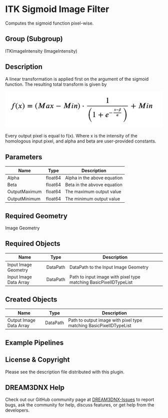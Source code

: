 # ITK Sigmoid Image Filter

Computes the sigmoid function pixel-wise.

## Group (Subgroup)

ITKImageIntensity (ImageIntensity)

## Description

A linear transformation is applied first on the argument of the sigmoid function. The resulting total transform is given by

![Images/ITKSigmoidImage_Equation.png](Images/ITKSigmoidImage_Equation.png)

Every output pixel is equal to f(x). Where x is the intensity of the homologous input pixel, and alpha and beta are user-provided constants.

## Parameters

| Name | Type | Description              |
|------|------|--------------------------|
| Alpha | float64 | Alpha in the above equation |
| Beta | float64 | Beta in the abvove equation |
| OutputMaximum | float64 | The maximum output value |
| OutputMinimum | float64 | The minimum output value |

## Required Geometry

Image Geometry

## Required Objects

| Name |Type | Description |
|-----|------|-------------|
| Input Image Geometry | DataPath | DataPath to the Input Image Geometry |
| Input Image Data Array | DataPath | Path to input image with pixel type matching BasicPixelIDTypeList |

## Created Objects

| Name |Type | Description |
|-----|------|-------------|
| Output Image Data Array | DataPath | Path to output image with pixel type matching BasicPixelIDTypeList |

## Example Pipelines


## License & Copyright

Please see the description file distributed with this plugin.


## DREAM3DNX Help

Check out our GitHub community page at [DREAM3DNX-Issues](https://github.com/BlueQuartzSoftware/DREAM3DNX-Issues) to report bugs, ask the community for help, discuss features, or get help from the developers.


